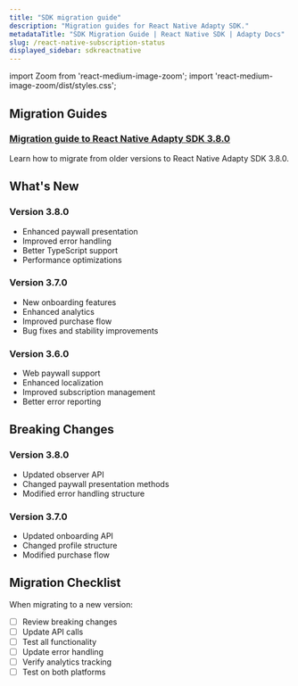 ```yaml
---
title: "SDK migration guide"
description: "Migration guides for React Native Adapty SDK."
metadataTitle: "SDK Migration Guide | React Native SDK | Adapty Docs"
slug: /react-native-subscription-status
displayed_sidebar: sdkreactnative
---
```


import Zoom from 'react-medium-image-zoom';
import 'react-medium-image-zoom/dist/styles.css';

## Migration Guides

### [Migration guide to React Native Adapty SDK 3.8.0](react-native-migration-guide-380.md)

Learn how to migrate from older versions to React Native Adapty SDK 3.8.0.

## What's New

### Version 3.8.0

- Enhanced paywall presentation
- Improved error handling
- Better TypeScript support
- Performance optimizations

### Version 3.7.0

- New onboarding features
- Enhanced analytics
- Improved purchase flow
- Bug fixes and stability improvements

### Version 3.6.0

- Web paywall support
- Enhanced localization
- Improved subscription management
- Better error reporting

## Breaking Changes

### Version 3.8.0

- Updated observer API
- Changed paywall presentation methods
- Modified error handling structure

### Version 3.7.0

- Updated onboarding API
- Changed profile structure
- Modified purchase flow

## Migration Checklist

When migrating to a new version:

- [ ] Review breaking changes
- [ ] Update API calls
- [ ] Test all functionality
- [ ] Update error handling
- [ ] Verify analytics tracking
- [ ] Test on both platforms 